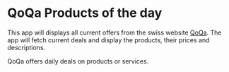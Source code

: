 # QoQa Products of the day

This app will displays all current offers from the swiss website [QoQa](www.qoqa.ch). The app will fetch current deals and display the products, their prices and descriptions.

QoQa offers daily deals on products or services.
